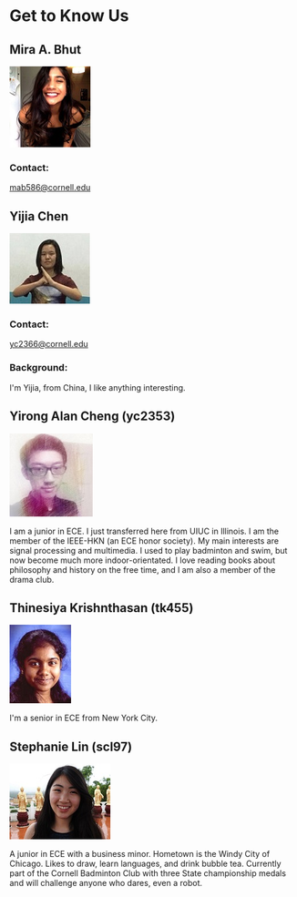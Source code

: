 # Get to Know Us

## Mira A. Bhut 
  ![](./ourPics/mira.jpg)
  ### Contact: 
  mab586@cornell.edu


## Yijia Chen 
  ![](./ourPics/yijia.jpg)
  ### Contact:
  yc2366@cornell.edu
  ### Background:
  I'm Yijia, from China, I like anything interesting. 

## Yirong Alan Cheng (yc2353)
![](./ourPics/alan.jpg) 

I am a junior in ECE. I just transferred here from UIUC in Illinois. I am the member of the IEEE-HKN (an ECE honor society). My main interests are signal processing and multimedia. I used to play badminton and swim, but now become much more indoor-orientated. I love reading books about philosophy and history on the free time, and I am also a member of the drama club.

## Thinesiya Krishnthasan (tk455)
![](./ourPics/thinesiya.JPG)

I'm a senior in ECE from New York City.

## Stephanie Lin (scl97)
![](./ourPics/stephanie.jpg)

A junior in ECE with a business minor. Hometown is the Windy City of Chicago. Likes to draw, learn languages, and drink bubble tea. Currently part of the Cornell Badminton Club with three State championship medals and will challenge anyone who dares, even a robot.

